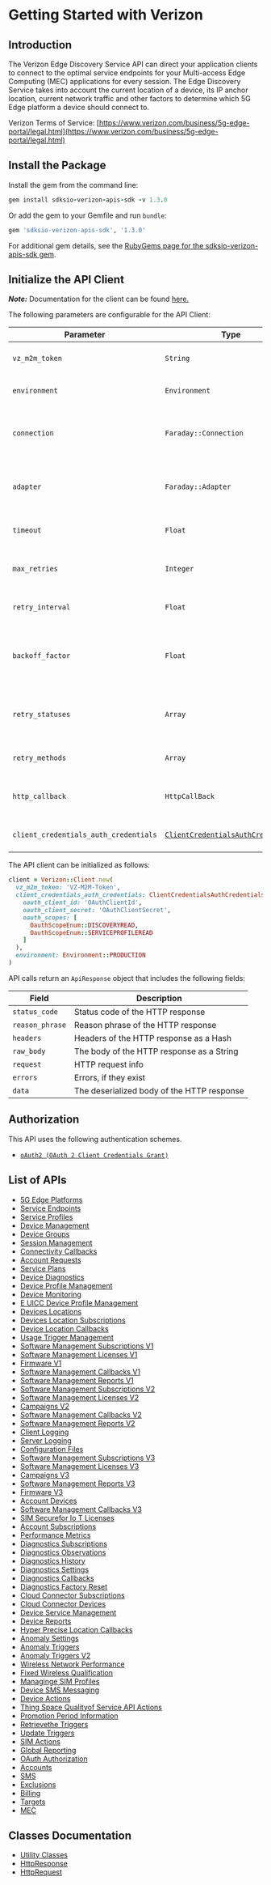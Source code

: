 
# Getting Started with Verizon

## Introduction

The Verizon Edge Discovery Service API can direct your application clients to connect to the optimal service endpoints for your Multi-access Edge Computing (MEC) applications for every session. The Edge Discovery Service takes into account the current location of a device, its IP anchor location, current network traffic and other factors to determine which 5G Edge platform a device should connect to.

Verizon Terms of Service: [https://www.verizon.com/business/5g-edge-portal/legal.html](https://www.verizon.com/business/5g-edge-portal/legal.html)

## Install the Package

Install the gem from the command line:

```ruby
gem install sdksio-verizon-apis-sdk -v 1.3.0
```

Or add the gem to your Gemfile and run `bundle`:

```ruby
gem 'sdksio-verizon-apis-sdk', '1.3.0'
```

For additional gem details, see the [RubyGems page for the sdksio-verizon-apis-sdk gem](https://rubygems.org/gems/sdksio-verizon-apis-sdk/versions/1.3.0).

## Initialize the API Client

**_Note:_** Documentation for the client can be found [here.](https://www.github.com/sdks-io/verizon-apis-ruby-sdk/tree/1.3.0/doc/client.md)

The following parameters are configurable for the API Client:

| Parameter | Type | Description |
|  --- | --- | --- |
| `vz_m2m_token` | `String` | M2M Session Token ([How to generate an M2M session token?](page:getting-started/5g-edge-developer-creds-token#obtaining-a-vz-m2m-session-token-programmatically)) |
| `environment` | `Environment` | The API environment. <br> **Default: `Environment.PRODUCTION`** |
| `connection` | `Faraday::Connection` | The Faraday connection object passed by the SDK user for making requests |
| `adapter` | `Faraday::Adapter` | The Faraday adapter object passed by the SDK user for performing http requests |
| `timeout` | `Float` | The value to use for connection timeout. <br> **Default: 60** |
| `max_retries` | `Integer` | The number of times to retry an endpoint call if it fails. <br> **Default: 0** |
| `retry_interval` | `Float` | Pause in seconds between retries. <br> **Default: 1** |
| `backoff_factor` | `Float` | The amount to multiply each successive retry's interval amount by in order to provide backoff. <br> **Default: 2** |
| `retry_statuses` | `Array` | A list of HTTP statuses to retry. <br> **Default: [408, 413, 429, 500, 502, 503, 504, 521, 522, 524]** |
| `retry_methods` | `Array` | A list of HTTP methods to retry. <br> **Default: %i[get put]** |
| `http_callback` | `HttpCallBack` | The Http CallBack allows defining callables for pre and post API calls. |
| `client_credentials_auth_credentials` | [`ClientCredentialsAuthCredentials`](https://www.github.com/sdks-io/verizon-apis-ruby-sdk/tree/1.3.0/doc/$a/https://www.github.com/sdks-io/verizon-apis-ruby-sdk/tree/1.3.0/oauth-2-client-credentials-grant.md) | The credential object for OAuth 2 Client Credentials Grant |

The API client can be initialized as follows:

```ruby
client = Verizon::Client.new(
  vz_m2m_token: 'VZ-M2M-Token',
  client_credentials_auth_credentials: ClientCredentialsAuthCredentials.new(
    oauth_client_id: 'OAuthClientId',
    oauth_client_secret: 'OAuthClientSecret',
    oauth_scopes: [
      OauthScopeEnum::DISCOVERYREAD,
      OauthScopeEnum::SERVICEPROFILEREAD
    ]
  ),
  environment: Environment::PRODUCTION
)
```

API calls return an `ApiResponse` object that includes the following fields:

| Field | Description |
|  --- | --- |
| `status_code` | Status code of the HTTP response |
| `reason_phrase` | Reason phrase of the HTTP response |
| `headers` | Headers of the HTTP response as a Hash |
| `raw_body` | The body of the HTTP response as a String |
| `request` | HTTP request info |
| `errors` | Errors, if they exist |
| `data` | The deserialized body of the HTTP response |

## Authorization

This API uses the following authentication schemes.

* [`oAuth2 (OAuth 2 Client Credentials Grant)`](https://www.github.com/sdks-io/verizon-apis-ruby-sdk/tree/1.3.0/doc/$a/https://www.github.com/sdks-io/verizon-apis-ruby-sdk/tree/1.3.0/oauth-2-client-credentials-grant.md)

## List of APIs

* [5G Edge Platforms](https://www.github.com/sdks-io/verizon-apis-ruby-sdk/tree/1.3.0/doc/controllers/5g-edge-platforms.md)
* [Service Endpoints](https://www.github.com/sdks-io/verizon-apis-ruby-sdk/tree/1.3.0/doc/controllers/service-endpoints.md)
* [Service Profiles](https://www.github.com/sdks-io/verizon-apis-ruby-sdk/tree/1.3.0/doc/controllers/service-profiles.md)
* [Device Management](https://www.github.com/sdks-io/verizon-apis-ruby-sdk/tree/1.3.0/doc/controllers/device-management.md)
* [Device Groups](https://www.github.com/sdks-io/verizon-apis-ruby-sdk/tree/1.3.0/doc/controllers/device-groups.md)
* [Session Management](https://www.github.com/sdks-io/verizon-apis-ruby-sdk/tree/1.3.0/doc/controllers/session-management.md)
* [Connectivity Callbacks](https://www.github.com/sdks-io/verizon-apis-ruby-sdk/tree/1.3.0/doc/controllers/connectivity-callbacks.md)
* [Account Requests](https://www.github.com/sdks-io/verizon-apis-ruby-sdk/tree/1.3.0/doc/controllers/account-requests.md)
* [Service Plans](https://www.github.com/sdks-io/verizon-apis-ruby-sdk/tree/1.3.0/doc/controllers/service-plans.md)
* [Device Diagnostics](https://www.github.com/sdks-io/verizon-apis-ruby-sdk/tree/1.3.0/doc/controllers/device-diagnostics.md)
* [Device Profile Management](https://www.github.com/sdks-io/verizon-apis-ruby-sdk/tree/1.3.0/doc/controllers/device-profile-management.md)
* [Device Monitoring](https://www.github.com/sdks-io/verizon-apis-ruby-sdk/tree/1.3.0/doc/controllers/device-monitoring.md)
* [E UICC Device Profile Management](https://www.github.com/sdks-io/verizon-apis-ruby-sdk/tree/1.3.0/doc/controllers/e-uicc-device-profile-management.md)
* [Devices Locations](https://www.github.com/sdks-io/verizon-apis-ruby-sdk/tree/1.3.0/doc/controllers/devices-locations.md)
* [Devices Location Subscriptions](https://www.github.com/sdks-io/verizon-apis-ruby-sdk/tree/1.3.0/doc/controllers/devices-location-subscriptions.md)
* [Device Location Callbacks](https://www.github.com/sdks-io/verizon-apis-ruby-sdk/tree/1.3.0/doc/controllers/device-location-callbacks.md)
* [Usage Trigger Management](https://www.github.com/sdks-io/verizon-apis-ruby-sdk/tree/1.3.0/doc/controllers/usage-trigger-management.md)
* [Software Management Subscriptions V1](https://www.github.com/sdks-io/verizon-apis-ruby-sdk/tree/1.3.0/doc/controllers/software-management-subscriptions-v1.md)
* [Software Management Licenses V1](https://www.github.com/sdks-io/verizon-apis-ruby-sdk/tree/1.3.0/doc/controllers/software-management-licenses-v1.md)
* [Firmware V1](https://www.github.com/sdks-io/verizon-apis-ruby-sdk/tree/1.3.0/doc/controllers/firmware-v1.md)
* [Software Management Callbacks V1](https://www.github.com/sdks-io/verizon-apis-ruby-sdk/tree/1.3.0/doc/controllers/software-management-callbacks-v1.md)
* [Software Management Reports V1](https://www.github.com/sdks-io/verizon-apis-ruby-sdk/tree/1.3.0/doc/controllers/software-management-reports-v1.md)
* [Software Management Subscriptions V2](https://www.github.com/sdks-io/verizon-apis-ruby-sdk/tree/1.3.0/doc/controllers/software-management-subscriptions-v2.md)
* [Software Management Licenses V2](https://www.github.com/sdks-io/verizon-apis-ruby-sdk/tree/1.3.0/doc/controllers/software-management-licenses-v2.md)
* [Campaigns V2](https://www.github.com/sdks-io/verizon-apis-ruby-sdk/tree/1.3.0/doc/controllers/campaigns-v2.md)
* [Software Management Callbacks V2](https://www.github.com/sdks-io/verizon-apis-ruby-sdk/tree/1.3.0/doc/controllers/software-management-callbacks-v2.md)
* [Software Management Reports V2](https://www.github.com/sdks-io/verizon-apis-ruby-sdk/tree/1.3.0/doc/controllers/software-management-reports-v2.md)
* [Client Logging](https://www.github.com/sdks-io/verizon-apis-ruby-sdk/tree/1.3.0/doc/controllers/client-logging.md)
* [Server Logging](https://www.github.com/sdks-io/verizon-apis-ruby-sdk/tree/1.3.0/doc/controllers/server-logging.md)
* [Configuration Files](https://www.github.com/sdks-io/verizon-apis-ruby-sdk/tree/1.3.0/doc/controllers/configuration-files.md)
* [Software Management Subscriptions V3](https://www.github.com/sdks-io/verizon-apis-ruby-sdk/tree/1.3.0/doc/controllers/software-management-subscriptions-v3.md)
* [Software Management Licenses V3](https://www.github.com/sdks-io/verizon-apis-ruby-sdk/tree/1.3.0/doc/controllers/software-management-licenses-v3.md)
* [Campaigns V3](https://www.github.com/sdks-io/verizon-apis-ruby-sdk/tree/1.3.0/doc/controllers/campaigns-v3.md)
* [Software Management Reports V3](https://www.github.com/sdks-io/verizon-apis-ruby-sdk/tree/1.3.0/doc/controllers/software-management-reports-v3.md)
* [Firmware V3](https://www.github.com/sdks-io/verizon-apis-ruby-sdk/tree/1.3.0/doc/controllers/firmware-v3.md)
* [Account Devices](https://www.github.com/sdks-io/verizon-apis-ruby-sdk/tree/1.3.0/doc/controllers/account-devices.md)
* [Software Management Callbacks V3](https://www.github.com/sdks-io/verizon-apis-ruby-sdk/tree/1.3.0/doc/controllers/software-management-callbacks-v3.md)
* [SIM Securefor Io T Licenses](https://www.github.com/sdks-io/verizon-apis-ruby-sdk/tree/1.3.0/doc/controllers/sim-securefor-io-t-licenses.md)
* [Account Subscriptions](https://www.github.com/sdks-io/verizon-apis-ruby-sdk/tree/1.3.0/doc/controllers/account-subscriptions.md)
* [Performance Metrics](https://www.github.com/sdks-io/verizon-apis-ruby-sdk/tree/1.3.0/doc/controllers/performance-metrics.md)
* [Diagnostics Subscriptions](https://www.github.com/sdks-io/verizon-apis-ruby-sdk/tree/1.3.0/doc/controllers/diagnostics-subscriptions.md)
* [Diagnostics Observations](https://www.github.com/sdks-io/verizon-apis-ruby-sdk/tree/1.3.0/doc/controllers/diagnostics-observations.md)
* [Diagnostics History](https://www.github.com/sdks-io/verizon-apis-ruby-sdk/tree/1.3.0/doc/controllers/diagnostics-history.md)
* [Diagnostics Settings](https://www.github.com/sdks-io/verizon-apis-ruby-sdk/tree/1.3.0/doc/controllers/diagnostics-settings.md)
* [Diagnostics Callbacks](https://www.github.com/sdks-io/verizon-apis-ruby-sdk/tree/1.3.0/doc/controllers/diagnostics-callbacks.md)
* [Diagnostics Factory Reset](https://www.github.com/sdks-io/verizon-apis-ruby-sdk/tree/1.3.0/doc/controllers/diagnostics-factory-reset.md)
* [Cloud Connector Subscriptions](https://www.github.com/sdks-io/verizon-apis-ruby-sdk/tree/1.3.0/doc/controllers/cloud-connector-subscriptions.md)
* [Cloud Connector Devices](https://www.github.com/sdks-io/verizon-apis-ruby-sdk/tree/1.3.0/doc/controllers/cloud-connector-devices.md)
* [Device Service Management](https://www.github.com/sdks-io/verizon-apis-ruby-sdk/tree/1.3.0/doc/controllers/device-service-management.md)
* [Device Reports](https://www.github.com/sdks-io/verizon-apis-ruby-sdk/tree/1.3.0/doc/controllers/device-reports.md)
* [Hyper Precise Location Callbacks](https://www.github.com/sdks-io/verizon-apis-ruby-sdk/tree/1.3.0/doc/controllers/hyper-precise-location-callbacks.md)
* [Anomaly Settings](https://www.github.com/sdks-io/verizon-apis-ruby-sdk/tree/1.3.0/doc/controllers/anomaly-settings.md)
* [Anomaly Triggers](https://www.github.com/sdks-io/verizon-apis-ruby-sdk/tree/1.3.0/doc/controllers/anomaly-triggers.md)
* [Anomaly Triggers V2](https://www.github.com/sdks-io/verizon-apis-ruby-sdk/tree/1.3.0/doc/controllers/anomaly-triggers-v2.md)
* [Wireless Network Performance](https://www.github.com/sdks-io/verizon-apis-ruby-sdk/tree/1.3.0/doc/controllers/wireless-network-performance.md)
* [Fixed Wireless Qualification](https://www.github.com/sdks-io/verizon-apis-ruby-sdk/tree/1.3.0/doc/controllers/fixed-wireless-qualification.md)
* [Managinge SIM Profiles](https://www.github.com/sdks-io/verizon-apis-ruby-sdk/tree/1.3.0/doc/controllers/managinge-sim-profiles.md)
* [Device SMS Messaging](https://www.github.com/sdks-io/verizon-apis-ruby-sdk/tree/1.3.0/doc/controllers/device-sms-messaging.md)
* [Device Actions](https://www.github.com/sdks-io/verizon-apis-ruby-sdk/tree/1.3.0/doc/controllers/device-actions.md)
* [Thing Space Qualityof Service API Actions](https://www.github.com/sdks-io/verizon-apis-ruby-sdk/tree/1.3.0/doc/controllers/thing-space-qualityof-service-api-actions.md)
* [Promotion Period Information](https://www.github.com/sdks-io/verizon-apis-ruby-sdk/tree/1.3.0/doc/controllers/promotion-period-information.md)
* [Retrievethe Triggers](https://www.github.com/sdks-io/verizon-apis-ruby-sdk/tree/1.3.0/doc/controllers/retrievethe-triggers.md)
* [Update Triggers](https://www.github.com/sdks-io/verizon-apis-ruby-sdk/tree/1.3.0/doc/controllers/update-triggers.md)
* [SIM Actions](https://www.github.com/sdks-io/verizon-apis-ruby-sdk/tree/1.3.0/doc/controllers/sim-actions.md)
* [Global Reporting](https://www.github.com/sdks-io/verizon-apis-ruby-sdk/tree/1.3.0/doc/controllers/global-reporting.md)
* [OAuth Authorization](https://www.github.com/sdks-io/verizon-apis-ruby-sdk/tree/1.3.0/doc/controllers/oauth-authorization.md)
* [Accounts](https://www.github.com/sdks-io/verizon-apis-ruby-sdk/tree/1.3.0/doc/controllers/accounts.md)
* [SMS](https://www.github.com/sdks-io/verizon-apis-ruby-sdk/tree/1.3.0/doc/controllers/sms.md)
* [Exclusions](https://www.github.com/sdks-io/verizon-apis-ruby-sdk/tree/1.3.0/doc/controllers/exclusions.md)
* [Billing](https://www.github.com/sdks-io/verizon-apis-ruby-sdk/tree/1.3.0/doc/controllers/billing.md)
* [Targets](https://www.github.com/sdks-io/verizon-apis-ruby-sdk/tree/1.3.0/doc/controllers/targets.md)
* [MEC](https://www.github.com/sdks-io/verizon-apis-ruby-sdk/tree/1.3.0/doc/controllers/mec.md)

## Classes Documentation

* [Utility Classes](https://www.github.com/sdks-io/verizon-apis-ruby-sdk/tree/1.3.0/doc/utility-classes.md)
* [HttpResponse](https://www.github.com/sdks-io/verizon-apis-ruby-sdk/tree/1.3.0/doc/http-response.md)
* [HttpRequest](https://www.github.com/sdks-io/verizon-apis-ruby-sdk/tree/1.3.0/doc/http-request.md)

